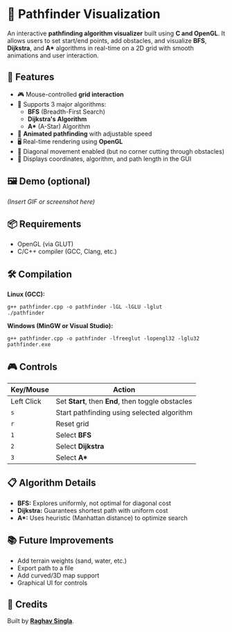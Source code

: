 <!DOCTYPE html>
<html lang="en">
<head>
  <meta charset="UTF-8">
</head>
<body>

  <h1 class="emoji">🧭 Pathfinder Visualization</h1>

  <p>
    An interactive <strong>pathfinding algorithm visualizer</strong> built using <strong>C and OpenGL</strong>. It allows users to set start/end points, add obstacles, and visualize 
    <strong>BFS</strong>, <strong>Dijkstra</strong>, and <strong>A*</strong> algorithms in real-time on a 2D grid with smooth animations and user interaction.
  </p>

  <h2 class="emoji">🚀 Features</h2>
  <ul>
    <li>🎮 Mouse-controlled <strong>grid interaction</strong></li>
    <li>🧠 Supports 3 major algorithms:
      <ul>
        <li><strong>BFS</strong> (Breadth-First Search)</li>
        <li><strong>Dijkstra's Algorithm</strong></li>
        <li><strong>A*</strong> (A-Star) Algorithm</li>
      </ul>
    </li>
    <li>🔄 <strong>Animated pathfinding</strong> with adjustable speed</li>
    <li>🖥️ Real-time rendering using <strong>OpenGL</strong></li>
    <li>🧱 Diagonal movement enabled (but no corner cutting through obstacles)</li>
    <li>📏 Displays coordinates, algorithm, and path length in the GUI</li>
  </ul>

  <h2 class="emoji">🖼️ Demo (optional)</h2>
  <p><em>(Insert GIF or screenshot here)</em></p>

  <h2 class="emoji">📦 Requirements</h2>
  <ul>
    <li>OpenGL (via GLUT)</li>
    <li>C/C++ compiler (GCC, Clang, etc.)</li>
  </ul>

  <h2 class="emoji">🛠️ Compilation</h2>

  <p><strong>Linux (GCC):</strong></p>
  <pre><code>g++ pathfinder.cpp -o pathfinder -lGL -lGLU -lglut
./pathfinder</code></pre>

  <p><strong>Windows (MinGW or Visual Studio):</strong></p>
  <pre><code>g++ pathfinder.cpp -o pathfinder -lfreeglut -lopengl32 -lglu32
pathfinder.exe</code></pre>

  <h2 class="emoji">🎮 Controls</h2>
  <table>
    <thead>
      <tr>
        <th>Key/Mouse</th>
        <th>Action</th>
      </tr>
    </thead>
    <tbody>
      <tr><td>Left Click</td><td>Set <strong>Start</strong>, then <strong>End</strong>, then toggle obstacles</td></tr>
      <tr><td><code>s</code></td><td>Start pathfinding using selected algorithm</td></tr>
      <tr><td><code>r</code></td><td>Reset grid</td></tr>
      <tr><td><code>1</code></td><td>Select <strong>BFS</strong></td></tr>
      <tr><td><code>2</code></td><td>Select <strong>Dijkstra</strong></td></tr>
      <tr><td><code>3</code></td><td>Select <strong>A*</strong></td></tr>
    </tbody>
  </table>

  <h2 class="emoji">📋 Algorithm Details</h2>
  <ul>
    <li><strong>BFS:</strong> Explores uniformly, not optimal for diagonal cost</li>
    <li><strong>Dijkstra:</strong> Guarantees shortest path with uniform cost</li>
    <li><strong>A*:</strong> Uses heuristic (Manhattan distance) to optimize search</li>
  </ul>

  <h2 class="emoji">📚 Future Improvements</h2>
  <ul>
    <li>Add terrain weights (sand, water, etc.)</li>
    <li>Export path to a file</li>
    <li>Add curved/3D map support</li>
    <li>Graphical UI for controls</li>
  </ul>

  <h2 class="emoji">🧠 Credits</h2>
  <p>Built by <strong><a href="https://github.com/raghav-287" target="_blank">Raghav Singla</a></strong>.</p>

</body>
</html>
